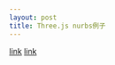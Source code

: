 ```yaml
---
layout: post
title: Three.js nurbs例子
---
```

[link](https://exat500g.github.io/html/a_webgl_geometry_nurbs.html)
[link](https://exat500g.github.io/html/a_webgl_geometry_spline_editor.html)
